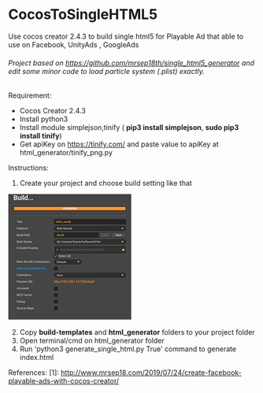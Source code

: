 # CocosToSingleHTML5
Use cocos creator 2.4.3 to build single html5 for Playable Ad that able to use on Facebook, UnityAds , GoogleAds

###### Project based on https://github.com/mrsep18th/single_html5_generator and edit some minor code to load particle system (.plist) exactly.

Requirement:

- Cocos Creator 2.4.3 
- Install python3
- Install module simplejson,tinify ( **pip3 install simplejson**, **sudo pip3 install tinify**)
- Get apiKey on https://tinify.com/ and paste value to apiKey at html_generator/tinify_png.py

Instructions:

1. Create your project and choose build setting like that

![BuildSetting](./build.png)

2. Copy **build-templates** and **html_generator** folders to your project folder
3. Open terminal/cmd on html_generator folder
4. Run 'python3 generate_single_html.py True' command to generate index.html


References:
[1]: http://www.mrsep18.com/2019/07/24/create-facebook-playable-ads-with-cocos-creator/

[2]: https://github.com/fkworld/cocos-to-playable-ad